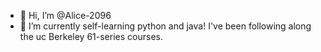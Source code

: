 - 👋 Hi, I’m @Alice-2096
- 🌱 I’m currently self-learning python and java! I've been following along the uc Berkeley 61-series courses. 
<!---
Alice-2096/Alice-2096 is a ✨ special ✨ repository because its `README.md` (this file) appears on your GitHub profile.
You can click the Preview link to take a look at your changes.
--->
